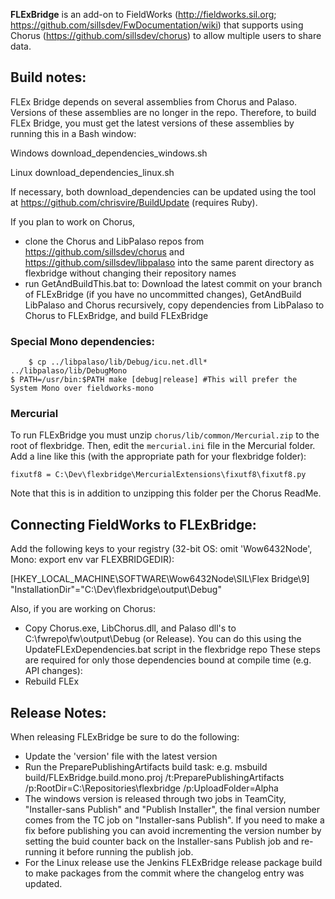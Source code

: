 **FLExBridge** is an add-on to FieldWorks (http://fieldworks.sil.org; https://github.com/sillsdev/FwDocumentation/wiki)
that supports using Chorus (https://github.com/sillsdev/chorus) to allow multiple users to share data.

## Build notes:
FLEx Bridge depends on several assemblies from Chorus and Palaso.
Versions of these assemblies are no longer in the repo.
Therefore, to build FLEx Bridge, you must get the latest versions of these assemblies by running this in a Bash window:

Windows
download_dependencies_windows.sh

Linux
download_dependencies_linux.sh

If necessary, both download_dependencies can be updated using the tool at https://github.com/chrisvire/BuildUpdate (requires Ruby).

If you plan to work on Chorus,
- clone the Chorus and LibPalaso repos from https://github.com/sillsdev/chorus and https://github.com/sillsdev/libpalaso into the
   same parent directory as flexbridge without changing their repository names
- run GetAndBuildThis.bat to: Download the latest commit on your branch of FLExBridge (if you have no uncommitted changes),
   GetAndBuild LibPalaso and Chorus recursively, copy dependencies from LibPalaso to Chorus to FLExBridge,
   and build FLExBridge

### Special Mono dependencies:
        $ cp ../libpalaso/lib/Debug/icu.net.dll* ../libpalaso/lib/DebugMono
	$ PATH=/usr/bin:$PATH make [debug|release] #This will prefer the System Mono over fieldworks-mono

### Mercurial
To run FLExBridge you must unzip `chorus/lib/common/Mercurial.zip` to the root of flexbridge.  Then, edit the `mercurial.ini`
file in the Mercurial folder. Add a line like this (with the appropriate path for your flexbridge folder):

	fixutf8 = C:\Dev\flexbridge\MercurialExtensions\fixutf8\fixutf8.py

Note that this is in addition to unzipping this folder per the Chorus ReadMe.

## Connecting FieldWorks to FLExBridge:
Add the following keys to your registry (32-bit OS: omit 'Wow6432Node\', Mono: export env var FLEXBRIDGEDIR):

[HKEY_LOCAL_MACHINE\SOFTWARE\Wow6432Node\SIL\Flex Bridge\9]
	"InstallationDir"="C:\Dev\flexbridge\output\Debug"

Also, if you are working on Chorus:
- Copy Chorus.exe, LibChorus.dll, and Palaso dll's to C:\fwrepo\fw\output\Debug (or Release).  You can do this using the
   UpdateFLExDependencies.bat script in the flexbridge repo
These steps are required for only those dependencies bound at compile time (e.g. API changes):
- Rebuild FLEx

## Release Notes:
When releasing FLExBridge be sure to do the following:
- Update the 'version' file with the latest version
- Run the PreparePublishingArtifacts build task: 
	e.g. msbuild build/FLExBridge.build.mono.proj /t:PreparePublishingArtifacts /p:RootDir=C:\Repositories\flexbridge /p:UploadFolder=Alpha
- The windows version is released through two jobs in TeamCity, "Installer-sans Publish" and "Publish Installer", the final version number comes from the TC job on "Installer-sans Publish". If you need to make a fix before publishing you can avoid incrementing the version number by setting the buid counter back on the Installer-sans Publish job and re-running it before running the publish job.
- For the Linux release use the Jenkins FLExBridge release package build to make packages from the commit where the changelog entry was updated.

